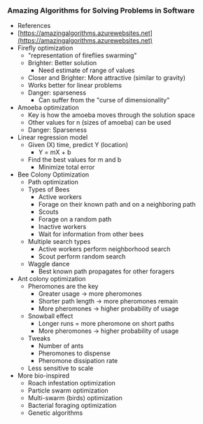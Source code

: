 ### Amazing Algorithms for Solving Problems in Software
* References
 * [https://amazingalgorithms.azurewebsites.net](https://amazingalgorithms.azurewebsites.net)
* Firefly optimization
  * "representation of fireflies swarming"
  * Brighter: Better solution
    * Need estimate of range of values
  * Closer and Brighter: More attractive (similar to gravity)
  * Works better for linear problems
  * Danger: sparseness
    * Can suffer from the "curse of dimensionality"
* Amoeba optimization
  * Key is how the amoeba moves through the solution space
  * Other values for n (sizes of amoeba) can be used
  * Danger: Sparseness
* Linear regression model
  * Given (X) time, predict Y (location)
    * Y = mX + b
  * Find the best values for m and b
    * Minimize total error
* Bee Colony Optimization
  * Path optimization
  * Types of Bees
    * Active workers
    * Forage on their known path and on a neighboring path
    * Scouts
    * Forage on a random path
    * Inactive workers
    * Wait for information from other bees
  * Multiple search types
    * Active workers perform neighborhood search
    * Scout perform random search
  * Waggle dance
    * Best known path propagates for other foragers
* Ant colony optimization
  * Pheromones are the key
    * Greater usage -> more pheromones
    * Shorter path length -> more pheromones remain
    * More pheromones -> higher probability of usage
  * Snowball effect
    * Longer runs = more pheromone on short paths
    * More pheromones -> higher probability of usage
  * Tweaks
    * Number of ants
    * Pheromones to dispense
    * Pheromone dissipation rate
  * Less sensitive to scale
* More bio-inspired
  * Roach infestation optimization
  * Particle swarm optimization
  * Multi-swarm (birds) optimization
  * Bacterial foraging optimization
  * Genetic algorithms
